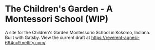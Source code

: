 # The Children's Garden - A Montessori School (WIP)

A site for the Children's Garden Montessorio School in Kokomo, Indiana. Built with Gatsby. View the current draft at https://reverent-agnesi-694cc9.netlify.com/.
